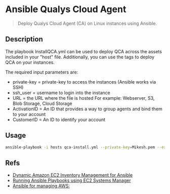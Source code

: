 # Ansible Qualys Cloud Agent

>Deploy Qualys Cloud Agent (CA) on Linux instances using Ansible.

## Description

The playbook InstallQCA.yml can be used to deploy QCA across the assets included in your "host" file. Additionally, you can use the tags to deploy QCA on your instances.

The required input parameters are:
- private-key = private-key to access the instances (Ansible works via SSH)
- ssh_user = username to login into the instance
- URL = the URL where the file is hosted For example: Webserver, S3, Blob Storage, Cloud Storage
- ActivationID = An ID that provides a way to group agents and bind them to your account 
- CustomerID = An ID to identify your account

## Usage

```sh
ansible-playbook -i hosts qca-install.yml --private-key=Mikesh.pem --extra-vars "ssh_user=ec2-user  URL=https://s3.amazonaws.com/REPLACE_ME_BUCKET/REPLACE_ME_FILE ActivationID=xxxx-xxxx CustomerID=xxxx-xxxx"
```

## Refs

- [Dynamic Amazon EC2 Inventory Management for Ansible](https://aws.amazon.com/blogs/apn/getting-started-with-ansible-and-dynamic-amazon-ec2-inventory-management/)
- [Running Ansible Playbooks using EC2 Systems Manager](https://aws.amazon.com/blogs/mt/running-ansible-playbooks-using-ec2-systems-manager-run-command-and-state-manager/)
- [Ansible for managing AWS:](https://docs.ansible.com/ansible/latest/scenario_guides/guide_aws.html)
